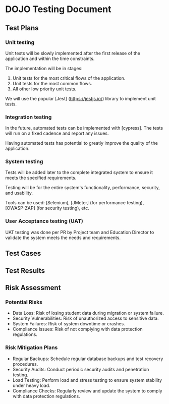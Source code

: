 # DOJO Testing Document

## Test Plans

### Unit testing

Unit tests will be slowly implemented after the first release of the application and within the time constraints.

The implementation will be in stages:

1. Unit tests for the most critical flows of the application.
2. Unit tests for the most common flows.
3. All other low priority unit tests.

We will use the popular [Jest] (https://jestjs.io/) library to implement unit tests.

### Integration testing

In the future, automated tests can be implemented with [cypress].
The tests will run on a fixed cadence and report any issues.

Having automated tests has potential to greatly improve the quality of the application.

### System testing

Tests will be added later to the complete integrated system to ensure it meets the specified requirements.

Testing will be for the entire system's functionality, performance, security, and usability.

Tools can be used: [Selenium], [JMeter] (for performance testing), [OWASP-ZAP] (for security testing), etc.

### User Acceptance testing (UAT)

UAT testing was done per PR by Project team and Education Director to validate the system meets the needs and requirements.

## Test Cases

## Test Results

## Risk Assessment

### Potential Risks

- Data Loss: Risk of losing student data during migration or system failure.
- Security Vulnerabilities: Risk of unauthorized access to sensitive data.
- System Failures: Risk of system downtime or crashes.
- Compliance Issues: Risk of not complying with data protection regulations.

### Risk Mitigation Plans

- Regular Backups: Schedule regular database backups and test recovery procedures.
- Security Audits: Conduct periodic security audits and penetration testing.
- Load Testing: Perform load and stress testing to ensure system stability under heavy load.
- Compliance Checks: Regularly review and update the system to comply with data protection regulations.

